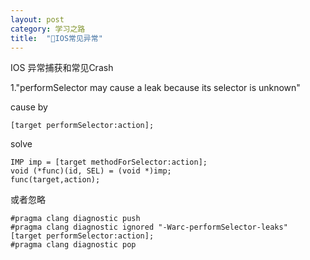 ```yaml
---
layout: post
category: 学习之路
title:  "IOS常见异常" 
---
```


IOS 异常捕获和常见Crash

1."performSelector may cause a leak because its selector is unknown"

cause by 

```
[target performSelector:action];
```

solve 

```
IMP imp = [target methodForSelector:action];
void (*func)(id, SEL) = (void *)imp;
func(target,action);
```

或者忽略

```
#pragma clang diagnostic push
#pragma clang diagnostic ignored "-Warc-performSelector-leaks"
[target performSelector:action];
#pragma clang diagnostic pop
```

